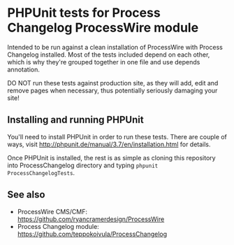 PHPUnit tests for Process Changelog ProcessWire module
======================================================

Intended to be run against a clean installation of ProcessWire with Process
Changelog installed. Most of the tests included depend on each other, which
is why they're grouped together in one file and use depends annotation.

DO NOT run these tests against production site, as they will add, edit and
remove pages when necessary, thus potentially seriously damaging your site!

## Installing and running PHPUnit

You'll need to install PHPUnit in order to run these tests. There are couple
of ways, visit http://phpunit.de/manual/3.7/en/installation.html for details.

Once PHPUnit is installed, the rest is as simple as cloning this repository
into ProcessChangelog directory and typing `phpunit ProcessChangelogTests`.

## See also

* ProcessWire CMS/CMF: https://github.com/ryancramerdesign/ProcessWire
* Process Changelog module: https://github.com/teppokoivula/ProcessChangelog

